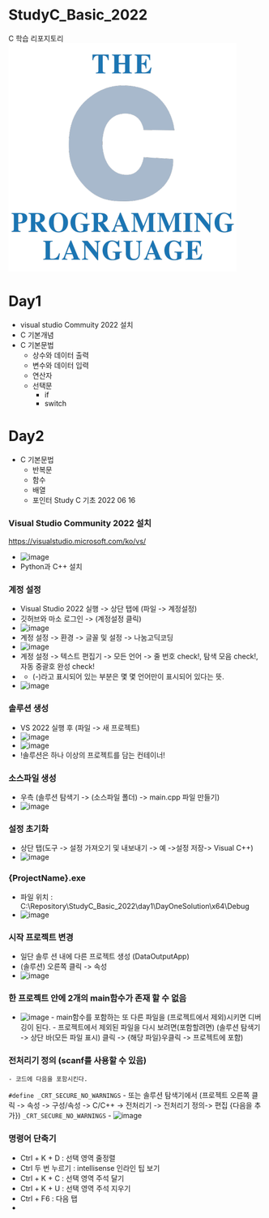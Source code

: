 # StudyC_Basic_2022
C 학습 리포지토리
![CLogo](https://raw.githubusercontent.com/ParkYongJun03/StudyC_Basic_2022/main/images/c.png)
# Day1 
- visual studio Commuity 2022 설치
- C 기본개념
- C 기본문법
    - 상수와 데이터 출력
    - 변수와 데이터 입력
    - 연산자
    - 선택문
      - if
      - switch
# Day2
- C 기본문법
  - 반복문
  - 함수
  - 배열
  - 포인터
Study C 기초 2022 06 16

### Visual Studio Community 2022 설치
https://visualstudio.microsoft.com/ko/vs/
  - ![image](https://user-images.githubusercontent.com/83456300/173973519-2bb12638-aef3-4043-9626-2945da2c887d.png)
  - Python과 C++ 설치

### 계정 설정
  - Visual Studio 2022 실행 -> 상단 탭에 (파일 -> 계정설정)
  - 깃허브와 마소 로그인 -> (계정설정 클릭)
  - ![image](https://user-images.githubusercontent.com/83456300/173973780-a0c38f1d-2ff2-4e4a-9f38-ed05bb611115.png)
  - 계정 설정 -> 환경 -> 글꼴 및 설정 -> 나눔고딕코딩
  - ![image](https://user-images.githubusercontent.com/83456300/173974087-9dde75e7-bec7-415d-83b5-c0eb762bfe6d.png)
  - 계정 설정 -> 텍스트 편집기 -> 모든 언어 -> 줄 번호 check!, 탐색 모음 check!, 자동 중괄호 완성 check!
  -  - (-)라고 표시되어 있는 부분은 몇 몇 언어만이 표시되어 있다는 뜻.
  - ![image](https://user-images.githubusercontent.com/83456300/173974191-59343e0d-9e7c-4ab7-89ab-816b863967cc.png)
 ### 솔루션 생성
  - VS 2022 실행 후 (파일 -> 새 프로젝트)
  - ![image](https://user-images.githubusercontent.com/83456300/173974455-706875e6-4d06-4a1d-9b94-a3ce295c908a.png)
  - ![image](https://user-images.githubusercontent.com/83456300/173974557-116c98cb-12b9-4a5a-b4b3-1e659b2d3c19.png)
  - !솔루션은 하나 이상의 프로젝트를 담는 컨테이너!
 ### 소스파일 생성
  - 우측 (솔루션 탐색기 -> (소스파일 폴더) -> main.cpp 파일 만들기)
  - ![image](https://user-images.githubusercontent.com/83456300/173974711-2727742c-3a80-4b9f-9146-9814f75c0cd9.png)
 ### 설정 초기화
 - 상단 탭(도구 -> 설정 가져오기 및 내보내기 -> 예 ->설정 저장-> Visual C++)
 - ![image](https://user-images.githubusercontent.com/83456300/173976023-ca560253-590b-4562-9a83-5cfb8c69e09a.png)
 ### {ProjectName}.exe
  - 파일 위치 : C:\Repository\StudyC_Basic_2022\day1\DayOneSolution\x64\Debug
  - ![image](https://user-images.githubusercontent.com/83456300/173976119-336f0629-4a63-48a5-b812-55e55b9156f8.png)
 ### 시작 프로젝트 변경
  - 일단 솔루 션 내에 다른 프로젝트 생성 (DataOutputApp)
  - (솔루션) 오른쪽 클릭 -> 속성
  - ![image](https://user-images.githubusercontent.com/83456300/173977882-8ed2b951-8942-4fd5-aabf-25e17a74b762.png)
 ### 한 프로젝트 안에 2개의 main함수가 존재 할 수 없음
   - ![image](https://user-images.githubusercontent.com/83456300/174199993-0a1c3f81-6e49-4df9-a03c-bb4f5fd4bd18.png)
    - main함수를 포함하는 또 다른 파일을 (프로젝트에서 제외)시키면 디버깅이 된다.
    - 프로젝트에서 제외된 파일을 다시 보려면(포함할려면) (솔루션 탐색기 -> 상단 바(모든 파일 표시) 클릭 -> {해당 파일}우클릭 -> 프로젝트에 포함)
 ### 전처리기 정의 (scanf를 사용할 수 있음)
    - 코드에 다음을 포함시킨다.
`
#define _CRT_SECURE_NO_WARNINGS
`
    - 또는 솔루션 탐색기에서 (프로젝트 오른쪽 클릭 -> 속성 -> 구성/속성 -> C/C++ -> 전처리기 -> 전처리기 정의-> 편집  {다음을 추가})
`
_CRT_SECURE_NO_WARNINGS
`
    - ![image](https://user-images.githubusercontent.com/83456300/174200351-ca719eeb-491f-4029-92d1-a3dd85785d2c.png)

 ### 명령어 단축기
  - Ctrl + K + D : 선택 영역 줄정렬
  - Ctrl 두 번 누르기 : intellisense 인라인 팁 보기
  - Ctrl + K + C : 선택 영역 주석 달기
  - Ctrl + K + U : 선택 영역 주석 지우기
  - Ctrl + F6 : 다음 탭
  - 
